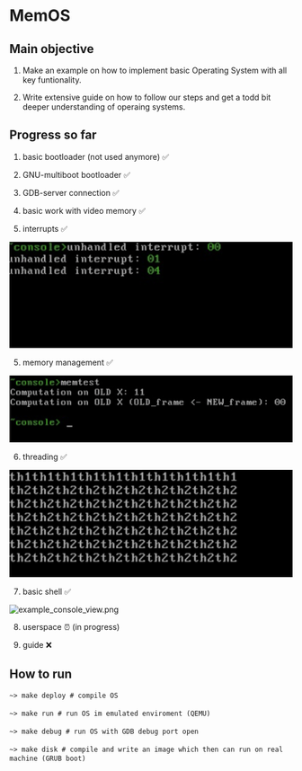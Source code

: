 # MemOS

## Main objective

1. Make an example on how to implement basic Operating System with all key funtionality.

2. Write extensive guide on how to follow our steps and get a todd bit deeper understanding of operaing systems.

## Progress so far

1. basic bootloader (not used anymore) ✅

2. GNU-multiboot bootloader ✅

3. GDB-server connection ✅

3. basic work with video memory ✅

4. interrupts ✅

![interrupts.png](docs/images/interrupts.png)

5. memory management ✅

![memorytest.png](docs/images/memtest.png)

6. threading ✅

![threading.png](docs/images/threading.png)

7. basic shell ✅

![example_console_view.png](docs/images/сonsole.png)

8. userspace ⏰ (in progress)

9. guide ❌

## How to run

```shell
~> make deploy # compile OS

~> make run # run OS im emulated enviroment (QEMU)

~> make debug # run OS with GDB debug port open

~> make disk # compile and write an image which then can run on real machine (GRUB boot)
```